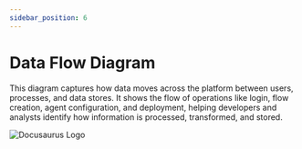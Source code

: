 ```yaml
---
sidebar_position: 6
---
```


# Data Flow Diagram


This diagram captures how data moves across the platform between users, processes, and data stores. It shows the flow of operations like login, flow creation, agent configuration, and deployment, helping developers and analysts identify how information is processed, transformed, and stored. 

![Docusaurus Logo](/img/docusaurus.png)

